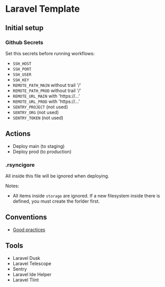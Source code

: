 # Laravel Template

## Initial setup

### Github Secrets

Set this secrets before running workflows:

- `SSH_HOST`
- `SSH_PORT`
- `SSH_USER`
- `SSH_KEY`
- `REMOTE_PATH_MAIN` without trail '/'
- `REMOTE_PATH_PROD` without trail '/'
- `REMOTE_URL_MAIN` with 'https://...'
- `REMOTE_URL_PROD` with 'https://...'
- `SENTRY_PROJECT` (not used)
- `SENTRY_ORG` (not used)
- `SENTRY_TOKEN` (not used)

## Actions

- Deploy main (to staging)
- Deploy prod (to production)

### .rsyncigore

All inside this file will be ignored when deploying.

Notes:

- All items inside `storage` are ignored. If a new filesystem inside there is defined, you must create the forlder first.

## Conventions

- [Good practices](https://github.com/alexeymezenin/laravel-best-practices)

## Tools

- Laravel Dusk
- Laravel Telescope
- Sentry
- Laravel Ide Helper
- Laravel Tlint
